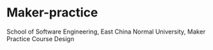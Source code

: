 # Maker-practice
School of Software Engineering, East China Normal University, Maker Practice Course Design
